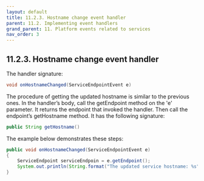 ```yaml
---
layout: default
title: 11.2.3. Hostname change event handler
parent: 11.2. Implementing event handlers
grand_parent: 11. Platform events related to services
nav_order: 3
---
```


## 11.2.3. Hostname change event handler

The handler signature: 
```java
void onHostnameChanged(ServiceEndpointEvent e)
```

The procedure of getting the updated hostname is similar to the previous ones. In the handler’s body, call the <span class="method">getEndpoint</span> method on the 'e' parameter. It returns the endpoint that invoked the handler. Then call the endpoint’s <span class="method">getHostname</span> method. It has the following signature:
```java
public String getHostname()
```

The example below demonstrates these steps:
```java
public void onHostnameChanged(ServiceEndpointEvent e)
{
    ServiceEndpoint serviceEndpoin = e.getEndpoint();
    System.out.println(String.format("The updated service hostname: %s", serviceEndpoin.getHostname()));
}
```
